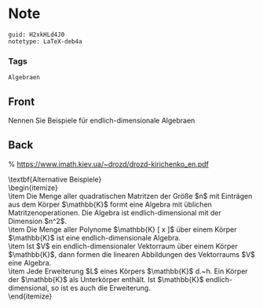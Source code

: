 # Note
```
guid: H2xkHLd4J0
notetype: LaTeX-deb4a
```

### Tags
```
Algebraen
```

## Front
Nennen Sie Beispiele für endlich-dimensionale Algebraen

## Back
% <a href=
"https://www.imath.kiev.ua/~drozd/drozd-kirichenko_en.pdf">https://www.imath.kiev.ua/~drozd/drozd-kirichenko_en.pdf</a>
<div>
  \textbf{Alternative Beispiele}
</div>
<div>
  \begin{itemize}
</div>
<div>
  \item Die Menge aller quadratischen Matritzen der Größe $n$ mit
  Einträgen aus dem Körper $\mathbb{K}$ formt eine Algebra mit
  üblichen Matritzenoperationen. Die Algebra ist
  endlich-dimensional mit der Dimension $n^2$.
</div>
<div>
  \item Die Menge aller Polynome $\mathbb{K} [ x ]$ über einem
  Körper $\mathbb{K}$ ist eine endlich-dimensionale Algebra.
</div>
<div>
  \item Ist $V$ ein endlich-dimensionaler Vektorraum über einem
  Körper $\mathbb{K}$, dann formen die linearen Abbildungen des
  Vektorraums $V$ eine Algebra.
</div>
<div>
  \item Jede Erweiterung $L$ eines Körpers $\mathbb{K}$ d.~h. Ein
  Körper der $\mathbb{K}$ als Unterkörper enthält. Ist $\mathbb{K}$
  endlich-dimensional, so ist es auch die Erweiterung.
</div>
<div>
  \end{itemize}
</div>
